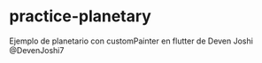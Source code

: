 # practice-planetary
Ejemplo de planetario con customPainter en flutter de Deven Joshi @DevenJoshi7
